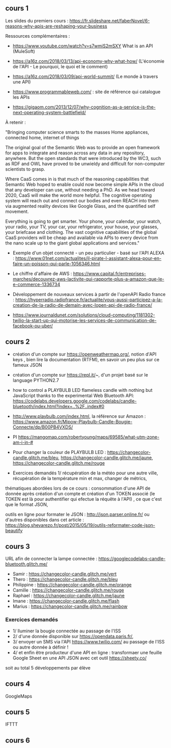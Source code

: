 ## cours 1

Les slides du premiers cours : https://fr.slideshare.net/faberNovel/6-reasons-why-apis-are-reshaping-your-business

Ressources complémentaires : 

- https://www.youtube.com/watch?v=s7wmiS2mSXY What is an API (MuleSoft)
- https://a16z.com/2018/03/13/api-economy-why-what-how/ (L'économie de l'API - Le pourquoi, le quoi et le comment) 
- https://a16z.com/2018/03/09/api-world-summit/ (Le monde à travers une API)
- https://www.programmableweb.com/ : site de référence qui catalogue les APIs 

 - https://gigaom.com/2013/12/07/why-cognition-as-a-service-is-the-next-operating-system-battlefield/
 
 À retenir : 
 
 "Bringing computer science smarts to the masses
Home appliances, connected home, internet of things

The original goal of the Semantic Web was to provide an open framework for apps to integrate and reason across any data in any repository, anywhere. But the open standards that were introduced by the WC3, such as RDF and OWL have proved to be unwieldy and difficult for non-computer scientists to grasp.

Where CaaS comes in is that much of the reasoning capabilities that Semantic Web hoped to enable could now become simple APIs in the cloud that any developer can use, without needing a PhD. As we head toward 2020, CaaS will make the world more helpful. The cognitive operating system will reach out and connect our bodies and even REACH into them via augmented reality devices like Google Glass, and the quantified self movement.

Everything is going to get smarter. Your phone, your calendar, your watch, your radio, your TV, your car, your refrigerator, your house, your glasses, your briefcase and clothing. The vast cognitive capabilities of the global CaaS providers will be cheap and available via APIs to every device from the nano scale up to the giant global applications and services."

 - Exemple d'un objet connecté - un peu particulier - basé sur l'API ALEXA : https://www.01net.com/actualites/il-pirate-l-assistant-alexa-pour-en-faire-un-poisson-qui-parle-1056346.html 
 
 - Le chiffre d'affaire de AWS : https://www.capital.fr/entreprises-marches/decouvrez-aws-lactivite-qui-rapporte-plus-a-amazon-que-le-e-commerce-1336734 
 
  - Développement de nouveaux services à partir de l'openAPI Radio france : https://hyperradio.radiofrance.fr/actualite/vous-aussi-participez-a-la-creation-de-la-radio-de-demain-avec-lopen-api-de-radio-france/ 
  
  - https://www.journaldunet.com/solutions/cloud-computing/1181302-twilio-la-start-up-qui-motorise-les-services-de-communication-de-facebook-ou-uber/


## cours 2

 - création d'un compte sur https://openweathermap.org/, notion d'API keys , bien lire la documentation (RTFM), en savoir un peu plus sur ce fameux JSON 
 
  - création d'un compte sur https://repl.it/~, d'un projet basé sur le language PYTHON2.7
 
 - how to control a PLAYBULB LED flameless candle with nothing but JavaScript thanks to the experimental Web Bluetooth API: https://codelabs.developers.google.com/codelabs/candle-bluetooth/index.html?index=..%2F..index#0 
 
- http://www.playbulb.com/index.html, la référence sur Amazon : https://www.amazon.fr/Mipow-Playbulb-Candle-Bougie-Connecte/dp/B00PB4VXDS/
 
-  PI https://mangomap.com/robertyoung/maps/69585/what-utm-zone-am-i-in-#

- Pour changer la couleur de PLAYBULB LED : https://changecolor-candle.glitch.me/bleu, https://changecolor-candle.glitch.me/jaune, https://changecolor-candle.glitch.me/rouge

 - Exercices demandés 1/ récupération de la météo pour une autre ville, récupération de la température min et max, changer de métrics, 
 
thématiques abordées lors de ce cours : consommation d'une API de donnée après création d'un compte et création d'un TOKEN associé (le TOKEN est là pour authentifier qui efectue la réquête à l'API) , ce que c'est que le format JSON,  

outils en ligne pour formater le JSON : http://json.parser.online.fr/ ou d'autres disponibles dans cet article : https://blog.shevarezo.fr/post/2015/05/19/outils-reformater-code-json-beautify 
 
 ## cours 3
 
URL afin de connecter la lampe connectée : https://googlecodelabs-candle-bluetooth.glitch.me/

- Samir : https://changecolor-candle.glitch.me/vert
- Thero : https://changecolor-candle.glitch.me/bleu
- Philippine : https://changecolor-candle.glitch.me/orange
- Camille : https://changecolor-candle.glitch.me/rouge
- Raphael : https://changecolor-candle.glitch.me/jaune
- Imane :  https://changecolor-candle.glitch.me/flash
- Marius : https://changecolor-candle.glitch.me/rainbow

 ### Exercices demandés 
 -  1/ lluminer la bougie connectée au passage de l'ISS 
 -  2/ d'une donnée disponible sur https://opendata.paris.fr/, 
 -  3/ envoyer un SMS via l'API https://www.twilio.com/ au passage de l'ISS ou autre donnée à définir ! 
 -  4/ et enfin être producteur d'une API en ligne : transformaer une feuille Google Sheet en une API JSON avec cet outil https://sheety.co/
 
 soit au total 5 développements par élève 
 
 
 ## cours 4 
 
 GoogleMaps
 
 ## cours 5
 
 IFTTT 
 
 ## cours 6 


 
 
  
